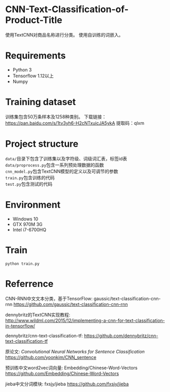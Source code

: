 # CNN-Text-Classification-of-Product-Title
使用TextCNN对商品名称进行分类。
使用自训练的词嵌入。

# Requirements
* Python 3
* Tensorflow 1.12以上
* Numpy

# Training dataset
训练集包含50万条样本及1258种类别。
下载链接：https://pan.baidu.com/s/1tv3yh6-H2cNTxuicJA5ykA 
提取码：qlxm 

# Project structure 
`data/`目录下包含了训练集以及字符级、词级词汇表，标签id表   
`data/proprocess.py`包含一系列预处理数据的函数   
`cnn_model.py`包含TextCNN模型的定义以及可调节的参数   
`train.py`包含训练的代码   
`test.py`包含测试的代码   

# Environment
* Windows 10
* GTX 970M 3G
* Intel i7-6700HQ

# Train
    python train.py

# Referrence
CNN-RNN中文文本分类，基于TensorFlow: gaussic/text-classification-cnn-rnn https://github.com/gaussic/text-classification-cnn-rnn

dennybritz的TextCNN实现教程: http://www.wildml.com/2015/12/implementing-a-cnn-for-text-classification-in-tensorflow/

dennybritz/cnn-text-classification-tf: https://github.com/dennybritz/cnn-text-classification-tf

原论文: *Convolutional Neural Networks for Sentence Classification* https://github.com/yoonkim/CNN_sentence

预训练中文word2vec词向量: Embedding/Chinese-Word-Vectors https://github.com/Embedding/Chinese-Word-Vectors

jieba中文分词模块: fxsjy/jieba https://github.com/fxsjy/jieba

